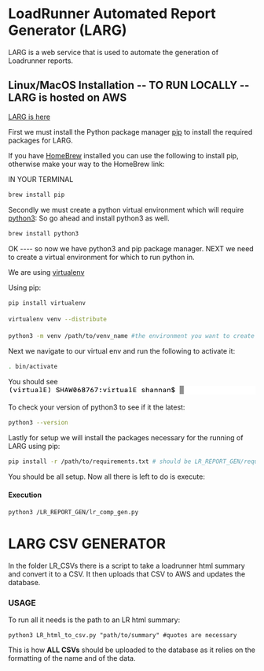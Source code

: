 # LoadRunner Automated Report Generator (LARG) 

LARG is a web service that is used to automate the generation of Loadrunner reports.

## Linux/MacOS Installation -- TO RUN LOCALLY -- LARG is hosted on AWS

[LARG is here](http://loadrunnertestcomparisondash-env.miqvjcada7.us-west-2.elasticbeanstalk.com/)

First we must install the Python package manager [pip](https://pip.pypa.io/en/stable/) to install the required packages for LARG.

If you have [HomeBrew](https://brew.sh/) installed you can use the following to install pip, otherwise make your way to the HomeBrew link:


IN YOUR TERMINAL

```bash
brew install pip
```

Secondly we must create a python virtual environment which will require [python3](https://www.python.org/downloads/):
So go ahead and install python3 as well.

```bash
brew install python3
```

OK ---- so now we have python3 and pip package manager. NEXT we need to create a virtual environment for which to run python in. 

We are using [virtualenv](https://virtualenv.pypa.io/en/latest/)

Using pip:

```bash
pip install virtualenv

virtualenv venv --distribute

python3 -m venv /path/to/venv_name #the environment you want to create

```

Next we navigate to our virtual env and run the following to activate it:

```bash
. bin/activate
```

You should see ![Image of venv](./assets/venv.jpg)

To check your version of python3 to see if it the latest:

```bash
python3 --version
``` 

Lastly for setup we will install the packages necessary for the running of LARG using pip:

```bash
pip install -r /path/to/requirements.txt # should be LR_REPORT_GEN/requirements.txt
```

You should be all setup. Now all there is left to do is execute: 

#### Execution

```bash
python3 /LR_REPORT_GEN/lr_comp_gen.py
```

# LARG CSV GENERATOR 

In the folder LR_CSVs there is a script to take a loadrunner html summary and convert it to a CSV. It then uploads that CSV to AWS and updates the database.

### USAGE

To run all it needs is the path to an LR html summary:

```
python3 LR_html_to_csv.py "path/to/summary" #quotes are necessary
```
This is how  **ALL CSVs** should be uploaded to the database as it relies on the formatting of the name and of the data.





